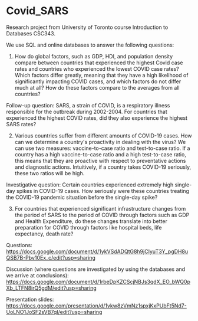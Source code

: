 # Covid_SARS
Research project from University of Toronto course Introduction to Databases CSC343.

We use SQL and online databases to answer the following questions:

1. How do global factors, such as GDP, HDI, and population density compare between countries that experienced the highest Covid case rates and countries who experienced the lowest COVID case rates?
Which factors differ greatly, meaning that they have a high likelihood of significantly impacting COVID cases, and which factors do not differ much at all? How do these factors compare to the averages from all countries? 

  Follow-up question: SARS, a strain of COVID, is a respiratory illness responsible for the outbreak during 2002-2004. For countries that experienced the highest COVID rates, did they also experience the highest SARS rates? 

2. Various countries suffer from different amounts of COVID-19 cases. How can we determine a country's proactivity in dealing with the virus?
We can use two measures: vaccine-to-case ratio and test-to-case ratio. If a country has a high vaccine-to-case ratio and a high test-to-case ratio, this means that they are proactive with respect to preventative actions and diagnostic actions.
Intuitively, if a country takes COVID-19 seriously, these two ratios will be high.

  Investigative question: Certain countries experienced extremely high single-day spikes in COVID-19 cases. How seriously were these countries treating the COVID-19 pandemic situation before the single-day spike?

3. For countries that experienced significant infrastructure changes from the period of SARS to the period of COVID through factors such as GDP and Health Expenditure,
do these changes translate into better preparation for COVID through factors like hospital beds, life expectancy, death rate?

Questions:
https://docs.google.com/document/d/1ykVSdADQtG8h9jCIyuT3Y_pgDH8uQSB7B-Pbv10Ex_c/edit?usp=sharing

Discussion (where questions are investigated by using the databases and we arrive at conclusions):
https://docs.google.com/document/d/1rbeDpKZCScjNBJs3qdX_EO_bWQ0pXb_LTFN8irQ5gdM/edit?usp=sharing

Presentation slides:
https://docs.google.com/presentation/d/1vkw8zVmNz1spxjKxPUbFt5Nd7-UoLNO1JoSF2sVB7qI/edit?usp=sharing
